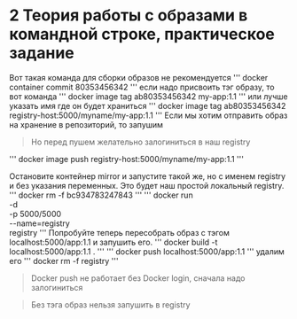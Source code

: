 # 2 Теория работы с образами в командной строке, практическое задание

Вот такая команда для сборки образов не рекомендуется
'''
docker container commit 80353456342
'''
если надо присвоить тэг образу, то вот команда
'''
docker image tag ab80353456342 my-app:1.1
'''
или лучше указать имя где он будет храниться
'''
docker image tag ab80353456342 registry-host:5000/myname/my-app:1.1
'''
Если мы хотим отправить образ на хранение в репозиторий, то запушим
> Но перед пушем желательно залогиниться в наш registry

'''
docker image push registry-host:5000/myname/my-app:1.1
'''

Остановите контейнер mirror и запустите такой же, но с именем registry и без указания переменных. Это будет наш простой локальный registry.
'''
docker rm -f bc934783247843
'''
'''
docker run \
-d \
-p 5000/5000 \
--name=registry \
registry
'''
Попробуйте теперь пересобрать образ с тэгом localhost:5000/app:1.1 и запушить его.
'''
docker build -t localhost:5000/app:1.1 .
'''
'''
docker push localhost:5000/app:1.1
'''
удалим его
'''
docker rm -f registry
'''

>Docker push не работает без Docker login, сначала надо залогиниться

> Без тэга образ нельзя запушить в registry
